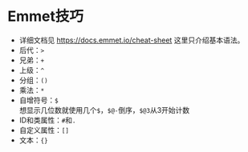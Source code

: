 # Emmet技巧

- 详细文档见 <https://docs.emmet.io/cheat-sheet> 这里只介绍基本语法。
- 后代：`>`
- 兄弟：`+`
- 上级：`^`
- 分组：`()`
- 乘法：`*`
- 自增符号：`$`  
  想显示几位数就使用几个`$`，`$@-`倒序，`$@3`从3开始计数
- ID和类属性：`#`和`.`
- 自定义属性：`[]`
- 文本：`{}`